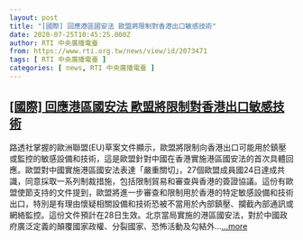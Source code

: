 ```yaml
---
layout: post
title: "[國際] 回應港區國安法 歐盟將限制對香港出口敏感技術"
date: 2020-07-25T10:45:25.000Z
author: RTI 中央廣播電臺
from: https://www.rti.org.tw/news/view/id/2073471
tags: [ RTI 中央廣播電臺 ]
categories: [ news, RTI 中央廣播電臺 ]
---
```

<!--1595673925000-->
[[國際] 回應港區國安法 歐盟將限制對香港出口敏感技術](https://www.rti.org.tw/news/view/id/2073471)
------

<div>
路透社掌握的歐洲聯盟(EU)草案文件顯示，歐盟將限制向香港出口可能用於鎮壓或監控的敏感設備和技術，這是歐盟針對中國在香港實施港區國安法的首次具體回應。歐盟對中國實施港區國安法表達「嚴重關切」，27個歐盟成員國24日達成共識，同意採取一系列制裁措施，包括限制貿易和審查與香港的簽證協議。這份有歐盟使節支持的文件提到，歐盟將進一步審查和限制用於香港的特定敏感設備和技術出口，特別是有理由懷疑相關設備和技術恐被不當用於內部鎮壓、攔截內部通訊或網絡監控。這份文件預計在28日生效。北京當局實施的港區國安法，對於中國政府廣泛定義的顛覆國家政權、分裂國家、恐怖活動及勾結外...<a target="_blank" href="https://www.rti.org.tw/news/view/id/2073471">...more</a>
</div>
